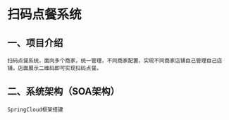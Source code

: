 # 扫码点餐系统
## 一、项目介绍
    扫码点餐系统，面向多个商家，统一管理，不同商家配置，实现不同商家店铺自己管理自己店铺，店面展示二维码即可实现扫码点餐。
## 二、系统架构（SOA架构）
    SpringCloud框架搭建